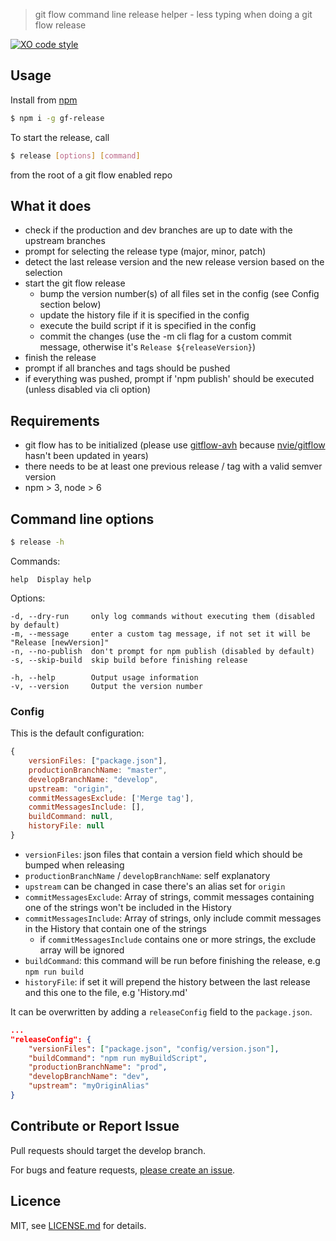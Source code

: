 > git flow command line release helper - less typing when doing a git flow release

[![XO code style](https://img.shields.io/badge/code_style-XO-5ed9c7.svg)](https://github.com/sindresorhus/xo)

## Usage

Install from [npm](https://npmjs.com/release) 

```bash
$ npm i -g gf-release
```

To start the release, call 
```bash
$ release [options] [command]
```
from the root of a git flow enabled repo 

## What it does

- check if the production and dev branches are up to date with the upstream branches
- prompt for selecting the release type (major, minor, patch)
- detect the last release version and the new release version based on the selection
- start the git flow release
    - bump the version number(s) of all files set in the config (see Config section below)
    - update the history file if it is specified in the config
    - execute the build script if it is specified in the config
    - commit the changes (use the -m cli flag for a custom commit message, otherwise it's `Release ${releaseVersion}`)
- finish the release 
- prompt if all branches and tags should be pushed
- if everything was pushed, prompt if 'npm publish' should be executed (unless disabled via cli option)

## Requirements

- git flow has to be initialized (please use [gitflow-avh](https://github.com/petervanderdoes/gitflow-avh) because [nvie/gitflow](https://github.com/nvie/gitflow) hasn't been updated in years)
- there needs to be at least one previous release / tag with a valid semver version
- npm > 3, node > 6

## Command line options

```bash
$ release -h
```

Commands:

    help  Display help

   Options:

    -d, --dry-run     only log commands without executing them (disabled by default)
    -m, --message     enter a custom tag message, if not set it will be "Release [newVersion]"
    -n, --no-publish  don't prompt for npm publish (disabled by default)
    -s, --skip-build  skip build before finishing release
    
    -h, --help        Output usage information
    -v, --version     Output the version number

### Config

This is the default configuration:

```js
{
    versionFiles: ["package.json"],
    productionBranchName: "master",
    developBranchName: "develop",
    upstream: "origin",
    commitMessagesExclude: ['Merge tag'],
    commitMessagesInclude: [],
    buildCommand: null,
    historyFile: null
}
``` 
- `versionFiles`: json files that contain a version field which should be bumped when releasing
- `productionBranchName`  / `developBranchName`: self explanatory
- `upstream` can be changed in case there's an alias set for `origin` 
-  `commitMessagesExclude`: Array of strings, commit messages containing one of the strings won't be included in the History
-  `commitMessagesInclude`: Array of strings, only include commit messages in the History that contain one of the strings
    - if `commitMessagesInclude` contains one or more strings, the exclude array will be ignored
- `buildCommand`: this command will be run before finishing the release, e.g `npm run build`
- `historyFile`: if set it will prepend the history between the last release and this one to the file, e.g 'History.md'


It can be overwritten by adding a `releaseConfig` field to the `package.json`.

```json
...
"releaseConfig": {
    "versionFiles": ["package.json", "config/version.json"],
    "buildCommand": "npm run myBuildScript",
    "productionBranchName": "prod",
    "developBranchName": "dev",
    "upstream": "myOriginAlias"
}
```

## Contribute or Report Issue

Pull requests should target the develop branch.

For bugs and feature requests, [please create an issue][10].

[10]: https://github.com/stbaer/gf-release/issues

## Licence

MIT, see [LICENSE.md](https://github.com/stbaer/gf-release/blob/master/LICENSE.md) for details.

